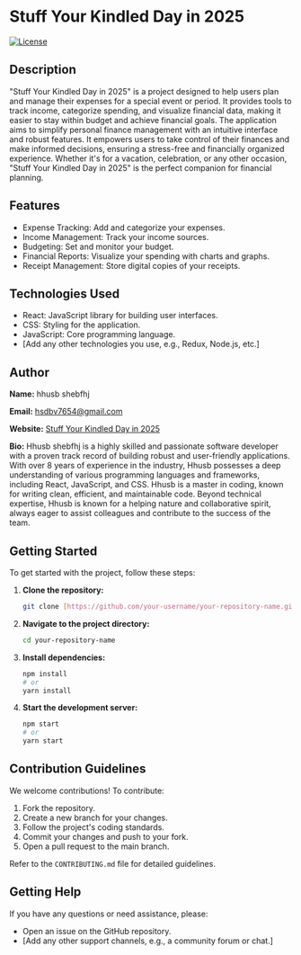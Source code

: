 # Stuff Your Kindled Day in 2025

[![License](https://img.shields.io/badge/License-MIT-yellow.svg)](https://opensource.org/licenses/MIT)

## Description

"Stuff Your Kindled Day in 2025" is a project designed to help users plan and manage their expenses for a special event or period. It provides tools to track income, categorize spending, and visualize financial data, making it easier to stay within budget and achieve financial goals. The application aims to simplify personal finance management with an intuitive interface and robust features. It empowers users to take control of their finances and make informed decisions, ensuring a stress-free and financially organized experience. Whether it's for a vacation, celebration, or any other occasion, "Stuff Your Kindled Day in 2025" is the perfect companion for financial planning.

## Features

* Expense Tracking: Add and categorize your expenses.
* Income Management: Track your income sources.
* Budgeting: Set and monitor your budget.
* Financial Reports: Visualize your spending with charts and graphs.
* Receipt Management: Store digital copies of your receipts.

## Technologies Used

* React: JavaScript library for building user interfaces.
* CSS: Styling for the application.
* JavaScript: Core programming language.
* [Add any other technologies you use, e.g., Redux, Node.js, etc.]

## Author

**Name:** hhusb shebfhj

**Email:** hsdbv7654@gmail.com

**Website:** [Stuff Your Kindled Day in 2025](https://www.stuffyourkindledays.com/)

**Bio:** Hhusb shebfhj is a highly skilled and passionate software developer with a proven track record of building robust and user-friendly applications. With over 8 years of experience in the industry, Hhusb possesses a deep understanding of various programming languages and frameworks, including React, JavaScript, and CSS. Hhusb is a master in coding, known for writing clean, efficient, and maintainable code. Beyond technical expertise, Hhusb is known for a helping nature and collaborative spirit, always eager to assist colleagues and contribute to the success of the team.

## Getting Started

To get started with the project, follow these steps:

1.  **Clone the repository:**

    ```bash
    git clone [https://github.com/your-username/your-repository-name.git](https://github.com/your-username/your-repository-name.git)
    ```

2.  **Navigate to the project directory:**

    ```bash
    cd your-repository-name
    ```

3.  **Install dependencies:**

    ```bash
    npm install
    # or
    yarn install
    ```

4.  **Start the development server:**

    ```bash
    npm start
    # or
    yarn start
    ```

## Contribution Guidelines

We welcome contributions! To contribute:

1.  Fork the repository.
2.  Create a new branch for your changes.
3.  Follow the project's coding standards.
4.  Commit your changes and push to your fork.
5.  Open a pull request to the main branch.

Refer to the `CONTRIBUTING.md` file for detailed guidelines.

## Getting Help

If you have any questions or need assistance, please:

* Open an issue on the GitHub repository.
* [Add any other support channels, e.g., a community forum or chat.]
